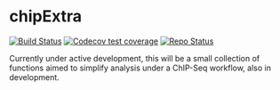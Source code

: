 # chipExtra

<!-- badges: start -->
[![Build Status](https://github.com/steveped/chipExtra/workflows/R-CMD-check-bioc/badge.svg)](https://github.com/steveped/chipExtra/actions)
[![Codecov test coverage](https://codecov.io/gh/steveped/chipExtra/branch/main/graph/badge.svg)](https://codecov.io/gh/steveped/chipExtra?branch=main)
[![Repo Status](https://img.shields.io/badge/repo%20status-Active-green.svg)](https://shields.io/)
<!-- badges: end -->

Currently under active development, this will be a small collection of functions
aimed to simplify analysis under a ChIP-Seq workflow, also in development.
